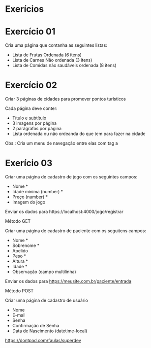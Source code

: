 # Exerícios 

# Exercício 01

Cria uma página que contanha as seguintes listas:
- Lista de Frutas Ordenada (6 itens)
- Lista de Carnes Não ordenada (3 itens)
- Lista de Comidas não saudáveis ordenada (8 itens)


# Exercício 02

Criar 3 páginas de cidades para promover pontos turísticos

Cada página deve conter:
- Título e subtítulo
- 3 imagens por página
- 2 parágrafos por página
- Lista ordenada ou não ordeanda do que tem para fazer na cidade

Obs.: Cria um menu de navegação entre elas com tag a

# Exerício 03

Criar uma página de cadastro de jogo com os seguintes campos:
- Nome *
- Idade mínima (number) *
- Preço (number) *
- Imagem do jogo

Enviar os dados para https://localhost:4000/jogo/registrar 

Método GET

Criar uma página de cadastro de paciente com os seguitens campos:
- Nome *
- Sobrenome *
- Apelido
- Peso *
- Altura *
- Idade *
- Observação (campo multilinha)

Enviar os dados para https://meusite.com.br/paciente/entrada

Método POST

Criar uma página de cadastro de usuário
- Nome
- E-mail
- Senha
- Confirmação de Senha
- Data de Nascimento (datetime-local)

https://dontpad.com/faulas/superdev